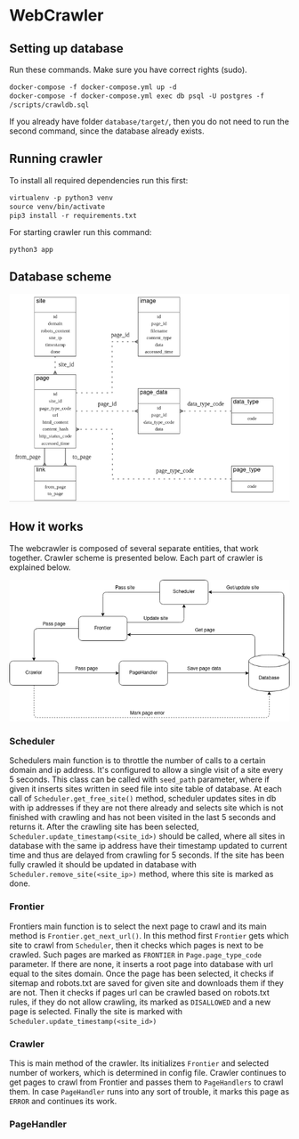 # WebCrawler
## Setting up database
Run these commands. Make sure you have correct rights (sudo).
```
docker-compose -f docker-compose.yml up -d
docker-compose -f docker-compose.yml exec db psql -U postgres -f /scripts/crawldb.sql
```
If you already have folder `database/target/`, then you do not need to run the second command, since the database already exists.

## Running crawler
To install all required dependencies run this first:
```
virtualenv -p python3 venv
source venv/bin/activate
pip3 install -r requirements.txt
```

For starting crawler run this command:
```
python3 app
```

## Database scheme
![DatabaseScheme](images/db_scheme.png)

## How it works
The webcrawler is composed of several separate entities, that work together.
Crawler scheme is presented below.
Each part of crawler is explained below.

![CrawlerScheme](images/crawler_scheme.png)

### Scheduler
Schedulers main function is to throttle the number of calls to a certain domain and ip address.
It's configured to allow a single visit of a site every 5 seconds.
This class can be called with `seed_path` parameter, where if given it inserts sites written in seed file into site table of database.
At each call of `Scheduler.get_free_site()` method, scheduler updates sites in db with ip addresses if they are not there already and selects site which is not finished with crawling and has not been visited in the last 5 seconds and returns it.
After the crawling site has been selected, `Scheduler.update_timestamp(<site_id>)` should be called, where all sites in database with the same ip address have their timestamp updated to current time and thus are delayed from crawling for 5 seconds.
If the site has been fully crawled it should be updated in database with `Scheduler.remove_site(<site_ip>)` method, where this site is marked as done.

### Frontier
Frontiers main function is to select the next page to crawl and its main method is `Frontier.get_next_url()`.
In this method first `Frontier` gets which site to crawl from `Scheduler`, then it checks which pages is next to be crawled. Such pages are marked as `FRONTIER` in `Page.page_type_code` parameter.
If there are none, it inserts a root page into database with url equal to the sites domain.
Once the page has been selected, it checks if sitemap and robots.txt are saved for given site and downloads them if they are not.
Then it checks if pages url can be crawled based on robots.txt rules, if they do not allow crawling, its marked as `DISALLOWED` and a new page is selected.
Finally the site is marked with `Scheduler.update_timestamp(<site_id>)`

### Crawler
This is main method of the crawler. Its initializes `Frontier` and selected number of workers, which is determined in config file.
Crawler continues to get pages to crawl from Frontier and passes them to `PageHandlers` to crawl them.
In case `PageHandler` runs into any sort of trouble, it marks this page as `ERROR` and continues its work.

### PageHandler